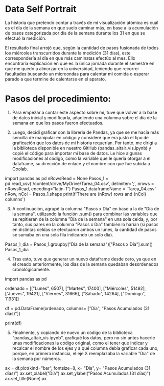 # Data Self Portrait

La historia que pretendo contar a través de mi visualización atómica es cuál es el día de la semana en que suelo caminar más, en base a la acumulación de pasos categorizada por día de la semana durante los 31 en que se efectuó la medición.

El resultado final arrojó que, según la cantidad de pasos fusionada de todos los miércoles transcurridos durante la medición (31 días), este correspondería al día en que más caminatas efectúo al mes. Ello encontraría explicación en que es la única jornada durante el semestre en que me quedo a almorzar en la universidad, teniendo que recorrer facultades buscando un microondas para calentar mi comida o esperar parado a que termine de calentarse en el aparato.



# Pasos del procedimiento:

1) Para empezar a contar este aspecto sobre mí, tuve que volver a la base de datos inicial y modificarla, añadiendo una columna sobre el día de la semana en que los pasos fueron efectuados.


2) Luego, decidí graficar con la libreria de Pandas, ya que se me hacía más sencilla de manipular en código y consideré que era justo el tipo de graficación que los datos de mi historia requerían. Por tanto, me dirigí a la biblioteca disponible en nuestro GitHub (pandas_altair_vis.ipynb) y copié el código para importar mi base de datos. Le hice algunas modificaciones al código, como la variable que le quería otorgar a el dataframe, su dirección de enlace y el nombre con que fue subida a Coolab.

import pandas as pd 
nRowsRead = None
Pasos_1 = pd.read_csv('/content/drive/MyDrive/Tarea_04.csv', delimiter=';', nrows = nRowsRead, encoding="latin-1")
Pasos_1.dataframeName = 'Tarea_04.csv'
nRow, nCol = Pasos_1.shape
print(f'There are {nRow} rows and {nCol} columns') 


3) A continuación, agrupé la columna "Pasos x Día" en base a la de "Día de la semana", utilizando la función .sum() para combinar las variables que se repitieran de la columna "Día de la semana"  en una sola celda, y, por tanto, sus pares en la columna "Pasos x Día" también lo harían (si pasos en distintas celdas se efectuaron ambos un lunes, la cantidad de pasos se sumaba en una sola fila indicando un solo día).

Pasos_1_dia = Pasos_1.groupby("Día de la semana")["Pasos x Día"].sum()
Pasos_1_dia 


4) Tras esto, tuve que generar un nuevo dataframe desde cero, ya que en el creado anteriormente, los días de la semana quedaban desordenados cronológicamente.

import pandas as pd

ordenado = [["Lunes", 6507],
          ["Martes", 17400],
          ["Miércoles", 51492],
          ["Jueves", 19421],
          ["Viernes", 31666],
          ["Sábado", 14264],
          ["Domingo", 11931]]

df = pd.DataFrame(ordenado, columns= ["Día", "Pasos Acumulados (31 días)"])

print(df)


5) Finalmente, y copiando de nuevo un código de la biblioteca "pandas_altair_vis.ipynb", grafiqué los datos, pero no sin antes hacerle unas modificaciones la código original, como el tener que indicar y recalcar el nombre de los ejes y a qué columna debía graficar cada uno, porque, en primera instancia, el eje X reemplazaba la variable "Día" de la semana por números.

ax = df.plot(kind="bar", fontsize=8, x= "Día", y= "Pasos Acumulados (31 días)")
ax.set_xlabel("Día")
ax.set_ylabel("Pasos Acumulados (31 días)")
ax.set_title(None)
ax 
